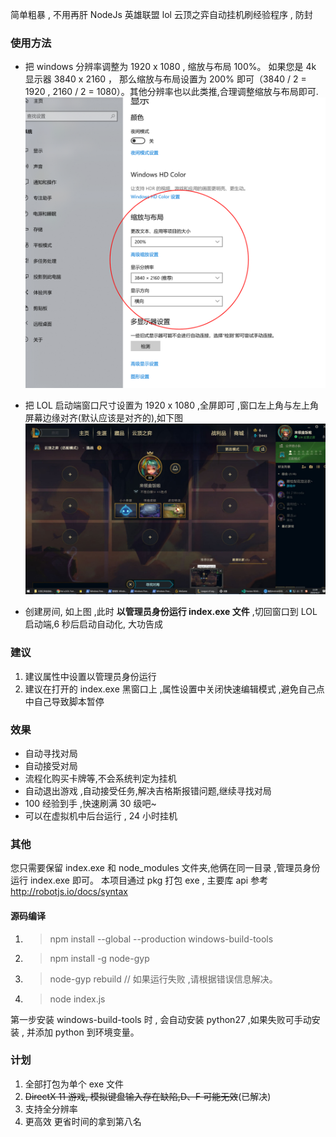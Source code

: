 简单粗暴 , 不用再肝
NodeJs 英雄联盟 lol 云顶之弈自动挂机刷经验程序 , 防封

### 使用方法

- 把 windows 分辨率调整为 1920 x 1080 , 缩放与布局 100%。
  如果您是 4k 显示器 3840 x 2160 ， 那么缩放与布局设置为 200% 即可（3840 / 2 = 1920 , 2160 / 2 = 1080）。其他分辨率也以此类推,合理调整缩放与布局即可.
  ![演示文件](./sf.png)

- 把 LOL 启动端窗口尺寸设置为 1920 x 1080 ,全屏即可 ,窗口左上角与左上角屏幕边缘对齐(默认应该是对齐的),如下图
  ![演示文件](./ys1.jpg)
- 创建房间, 如上图 ,此时 **以管理员身份运行 index.exe 文件** ,切回窗口到 LOL 启动端,6 秒后启动自动化, 大功告成

### 建议

1. 建议属性中设置以管理员身份运行
2. 建议在打开的 index.exe 黑窗口上 ,属性设置中关闭快速编辑模式 ,避免自己点中自己导致脚本暂停

### 效果

- 自动寻找对局
- 自动接受对局
- 流程化购买卡牌等,不会系统判定为挂机
- 自动退出游戏 ,自动接受任务,解决吉格斯报错问题,继续寻找对局
- 100 经验到手 ,快速刷满 30 级吧~
- 可以在虚拟机中后台运行 , 24 小时挂机

### 其他

您只需要保留 index.exe 和 node_modules 文件夹,他俩在同一目录 ,管理员身份运行 index.exe 即可。
本项目通过 pkg 打包 exe ,
主要库 api 参考 http://robotjs.io/docs/syntax

#### 源码编译

1. > npm install --global --production windows-build-tools
2. > npm install -g node-gyp
3. > node-gyp rebuild // 如果运行失败 ,请根据错误信息解决。
4. > node index.js

第一步安装 windows-build-tools 时 , 会自动安装 python27 ,如果失败可手动安装 , 并添加 python 到环境变量。

### 计划

1. 全部打包为单个 exe 文件
2. ~~DirectX 11 游戏, 模拟键盘输入存在缺陷,D、F 可能无效~~(已解决)
3. 支持全分辨率
4. 更高效 更省时间的拿到第八名
